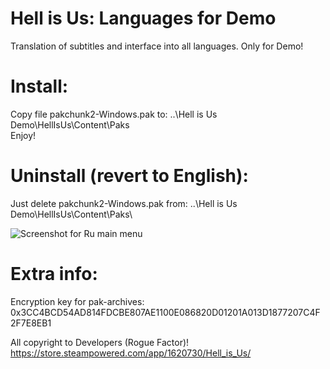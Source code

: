 # Hell is Us: Languages for Demo
Translation of subtitles and interface into all languages. Only for Demo!

# Install:
Copy file pakchunk2-Windows.pak to:
..\Hell is Us Demo\HellIsUs\Content\Paks\
Enjoy!

# Uninstall (revert to English):
Just delete pakchunk2-Windows.pak from:
..\Hell is Us Demo\HellIsUs\Content\Paks\

![Screenshot for Ru main menu](https://github.com/Haoose/Hell-is-Us-Languages-for-Demo/blob/main/HiU-Ru.png)

# Extra info:
Encryption key for pak-archives:
0x3CC4BCD54AD814FDCBE807AE1100E086820D01201A013D1877207C4F2F7E8EB1

All copyright to Developers (Rogue Factor)!
https://store.steampowered.com/app/1620730/Hell_is_Us/
